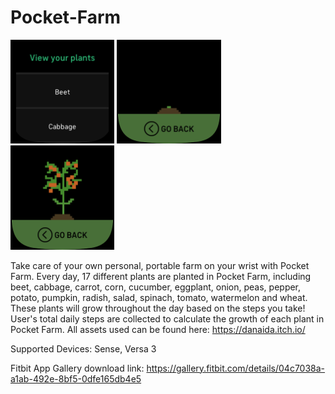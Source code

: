 # Pocket-Farm

<span>
<img src="Pocket-Farm-screenshot.png" width="33%">
<img src="Pocket-Farm-screenshot-1.png" width="33%">
<img src="Pocket-Farm-screenshot-2.png" width="33%">
</span>

Take care of your own personal, portable farm on your wrist with Pocket Farm. Every day, 17 different plants are planted in Pocket Farm, including beet, cabbage, carrot, corn, cucumber, eggplant, onion, peas, pepper, potato, pumpkin, radish, salad, spinach, tomato, watermelon and wheat. These plants will grow throughout the day based on the steps you take!  User's total daily steps are collected to calculate the growth of each plant in Pocket Farm.  All assets used can be found here: https://danaida.itch.io/

Supported Devices: Sense, Versa 3

Fitbit App Gallery download link: https://gallery.fitbit.com/details/04c7038a-a1ab-492e-8bf5-0dfe165db4e5
